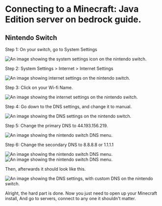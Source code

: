 # Connecting to a Minecraft: Java Edition server on bedrock guide.

## Nintendo Switch
Step 1: On your switch, go to System Settings
 
![An image showing the system settings icon on the nintendo switch.](https://user-images.githubusercontent.com/109752332/202918079-3abce004-c88c-4119-be1b-495197b50a84.jpeg)

Step 2: System Settings > Internet > Internet Settings
 
![An image showing internet settings on the nintendo switch.](https://user-images.githubusercontent.com/109752332/202918263-a23fdd10-05f2-49ab-a36b-cd8eb871cd18.jpeg)

Step 3: Click on your Wi-fi Name.

![An image showing the internet settings on the nintendo switch.](https://user-images.githubusercontent.com/109752332/202918923-1ed692fa-7073-48e6-a43d-95623ec38440.jpeg)

Step 4: Go down to the DNS settings, and change it to manual.

![An image showing the DNS settings on the nintendo switch.](https://user-images.githubusercontent.com/109752332/202919367-9b924ca7-00d5-454d-9d9b-6192d9d0930d.jpeg)

Step 5: Change the primary DNS to 44.193.156.219.

![An image showing the nintendo switch DNS menu.](https://user-images.githubusercontent.com/109752332/202919622-1657379b-10db-4d46-ada2-1b25b5ec689c.jpeg)

Step 6: Change the secondary DNS to 8.8.8.8 or 1.1.1.1

![An image showing the nintendo switch DNS menu.](https://user-images.githubusercontent.com/109752332/202920361-efa05993-3d9e-4d35-bc10-53fd932d9f8b.jpeg)
![An image showing the nintendo switch DNS menu.](https://user-images.githubusercontent.com/109752332/202920132-fe03e875-9d9a-445d-987e-5299de471242.jpeg)

Then, afterwards it should look like this.

![An image showing the DNS settings, with custom DNS on the nintendo switch.](https://user-images.githubusercontent.com/109752332/202920451-818eed3a-ce0e-4a72-ac9b-f52746361b5b.jpeg)

Alright, the hard part is done. Now you just need to open up your Minecraft install, And go to servers, connect to any one it shouldn't matter.
